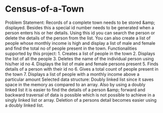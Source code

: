 # Census-of-a-Town
Problem Statement: Records of a complete town needs to be stored &amp;amp; displayed. Besides this a special id number needs to be generated when a person enters his or her details. Using this id you can search the person or delete the details of the person from the list. You can also create a list of people whose monthly income is high and display a list of male and female and find the total no of people present in the town.   Functionalities supported by this project: 1. Creates a list of people in the town 2. Displays the list of all the people 3. Deletes the name of the individual person using his/her id no 4. Displays the list of male and female persons present 5. Finds details of a person with their id no 6. Gives a total count of people present in the town 7. Displays a list of people with a monthly income above a particular amount   Selected data structure: Doubly linked list since it saves space in the memory as compared to an array. Also by using a doubly linked list it is easier to find the details of a person &amp;amp; forward and backward traversal of data is possible which is not possible to achieve in a singly linked list or array. Deletion of a persons detail becomes easier using a doubly linked list. 
